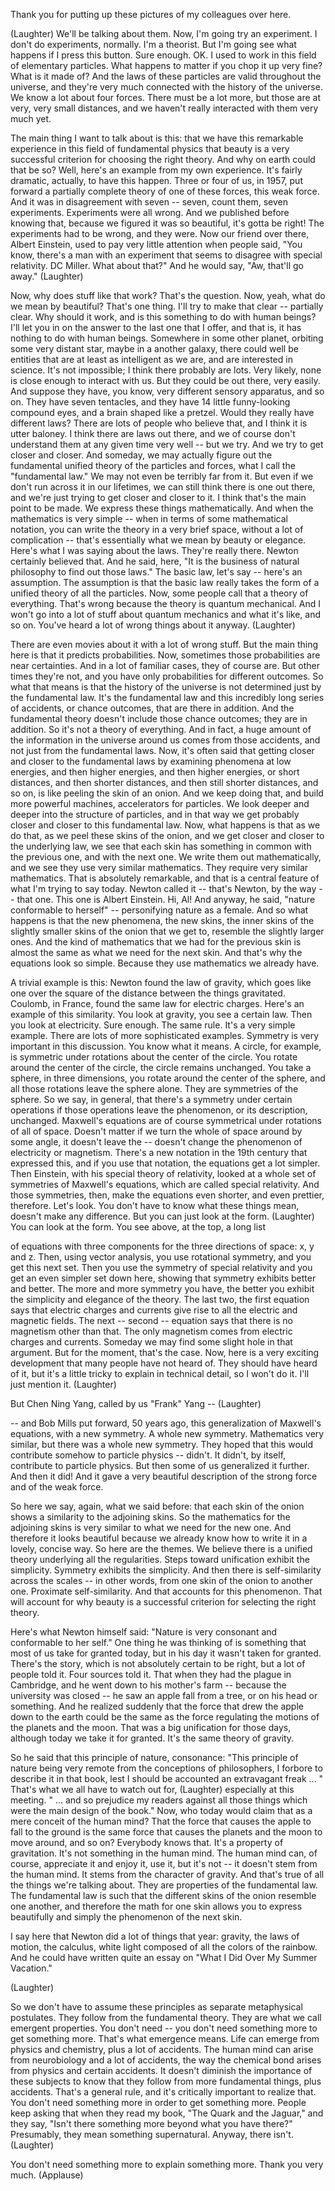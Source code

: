 
Thank you for putting up these pictures of my colleagues over here.

(Laughter)
 We&#39;ll be talking about them.
Now, I&#39;m going try an experiment. I don&#39;t do experiments, normally. I&#39;m a theorist.
But I&#39;m going see what happens if I press this button.
Sure enough. OK. I used to work in this field of elementary particles.
What happens to matter if you chop it up very fine?
What is it made of?
And the laws of these particles are valid throughout the universe,
and they&#39;re very much connected with the history of the universe.
We know a lot about four forces. There must be a lot more,
but those are at very, very small distances,
and we haven&#39;t really interacted with them very much yet.

The main thing I want to talk about is this:
that we have this remarkable experience in this field of fundamental physics
that beauty is a very successful criterion for choosing the right theory.
And why on earth could that be so?
Well, here&#39;s an example from my own experience.
It&#39;s fairly dramatic, actually, to have this happen.
Three or four of us, in 1957,
put forward a partially complete theory of one of these forces, this weak force.
And it was in disagreement with seven -- seven, count them, seven experiments.
Experiments were all wrong.
And we published before knowing that,
because we figured it was so beautiful, it&#39;s gotta be right!
The experiments had to be wrong, and they were.
Now our friend over there, Albert Einstein,
used to pay very little attention when people said,
&quot;You know, there&#39;s a man with an experiment that seems to disagree with special relativity.
DC Miller. What about that?&quot; And he would say, &quot;Aw, that&#39;ll go away.&quot; 
(Laughter)

Now, why does stuff like that work? That&#39;s the question.
Now, yeah, what do we mean by beautiful? That&#39;s one thing.
I&#39;ll try to make that clear -- partially clear.
Why should it work, and is this something to do with human beings?
I&#39;ll let you in on the answer to the last one that I offer,
and that is, it has nothing to do with human beings.
Somewhere in some other planet, orbiting some very distant star,
maybe in a another galaxy,
there could well be entities that are at least as intelligent as we are,
and are interested in science. It&#39;s not impossible; I think there probably are lots.
Very likely, none is close enough to interact with us.
But they could be out there, very easily.
And suppose they have, you know, very different sensory apparatus, and so on.
They have seven tentacles, and they have 14 little funny-looking compound eyes,
and a brain shaped like a pretzel.
Would they really have different laws?
There are lots of people who believe that, and I think it is utter baloney.
I think there are laws out there,
and we of course don&#39;t understand them at any given time very well
-- but we try. And we try to get closer and closer.
And someday, we may actually figure out the fundamental unified theory
of the particles and forces, what I call the &quot;fundamental law.&quot;
We may not even be terribly far from it.
But even if we don&#39;t run across it in our lifetimes,
we can still think there is one out there,
and we&#39;re just trying to get closer and closer to it.
I think that&#39;s the main point to be made.
We express these things mathematically.
And when the mathematics is very simple --
when in terms of some mathematical notation,
you can write the theory in a very brief space, without a lot of complication --
that&#39;s essentially what we mean by beauty or elegance.
Here&#39;s what I was saying about the laws. They&#39;re really there.
Newton certainly believed that.
And he said, here, &quot;It is the business of natural philosophy to find out those laws.&quot;
The basic law, let&#39;s say -- here&#39;s an assumption.
The assumption is that the basic law really takes the form
of a unified theory of all the particles.
Now, some people call that a theory of everything.
That&#39;s wrong because the theory is quantum mechanical.
And I won&#39;t go into a lot of stuff about quantum mechanics and what it&#39;s like, and so on.
You&#39;ve heard a lot of wrong things about it anyway. 
(Laughter)

There are even movies about it with a lot of wrong stuff.
But the main thing here is that it predicts probabilities.
Now, sometimes those probabilities are near certainties.
And in a lot of familiar cases, they of course are.
But other times they&#39;re not, and you have only probabilities for different outcomes.
So what that means is that the history of the universe is not determined just by the fundamental law.
It&#39;s the fundamental law and this incredibly long series of accidents,
or chance outcomes, that are there in addition.
And the fundamental theory doesn&#39;t include those chance outcomes; they are in addition.
So it&#39;s not a theory of everything. And in fact, a huge amount of the information
in the universe around us comes from those accidents,
and not just from the fundamental laws.
Now, it&#39;s often said that getting closer and closer
to the fundamental laws by examining phenomena at low energies, and then higher energies,
and then higher energies, or short distances, and then shorter distances,
and then still shorter distances, and so on, is like peeling the skin of an onion.
And we keep doing that,
and build more powerful machines, accelerators for particles.
We look deeper and deeper into the structure of particles,
and in that way we get probably closer and closer to this fundamental law.
Now, what happens is that as we do that, as we peel these skins of the onion,
and we get closer and closer to the underlying law,
we see that each skin has something in common with the previous one,
and with the next one. We write them out mathematically,
and we see they use very similar mathematics.
They require very similar mathematics.
That is absolutely remarkable, and that is a central feature
of what I&#39;m trying to say today.
Newton called it -- that&#39;s Newton, by the way -- that one.
This one is Albert Einstein. Hi, Al! And anyway,
he said, &quot;nature conformable to herself&quot; -- personifying nature as a female.
And so what happens is that the new phenomena,
the new skins, the inner skins of the slightly smaller skins of the onion
that we get to, resemble the slightly larger ones.
And the kind of mathematics that we had for the previous skin
is almost the same as what we need for the next skin.
And that&#39;s why the equations look so simple.
Because they use mathematics we already have.

A trivial example is this: Newton found the law of gravity,
which goes like one over the square of the distance between the things gravitated.
Coulomb, in France, found the same law for electric charges.
Here&#39;s an example of this similarity.
You look at gravity, you see a certain law.
Then you look at electricity. Sure enough. The same rule.
It&#39;s a very simple example.
There are lots of more sophisticated examples.
Symmetry is very important in this discussion.
You know what it means. A circle, for example,
is symmetric under rotations about the center of the circle.
You rotate around the center of the circle, the circle remains unchanged.
You take a sphere, in three dimensions, you rotate around the center of the sphere,
and all those rotations leave the sphere alone.
They are symmetries of the sphere.
So we say, in general, that there&#39;s a symmetry
under certain operations if those operations leave the phenomenon,
or its description, unchanged.
Maxwell&#39;s equations are of course symmetrical
under rotations of all of space.
Doesn&#39;t matter if we turn the whole of space around by some angle,
it doesn&#39;t leave the -- doesn&#39;t change the phenomenon of electricity or magnetism.
There&#39;s a new notation in the 19th century that expressed this,
and if you use that notation, the equations get a lot simpler.
Then Einstein, with his special theory of relativity,
looked at a whole set of symmetries of Maxwell&#39;s equations,
which are called special relativity.
And those symmetries, then, make the equations even shorter, and even prettier, therefore.
Let&#39;s look. You don&#39;t have to know what these things mean, doesn&#39;t make any difference.
But you can just look at the form. 
(Laughter)
 You can look at the form.
You see above, at the top, a long list

of equations with three components for the three directions of space: x, y and z.
Then, using vector analysis, you use rotational symmetry, and you get this next set.
Then you use the symmetry of special relativity and you get an even simpler set
down here, showing that symmetry exhibits better and better.
The more and more symmetry you have, the better you exhibit the simplicity and elegance of the theory.
The last two, the first equation says that electric charges and currents
give rise to all the electric and magnetic fields.
The next -- second -- equation says that there is no magnetism other than that.
The only magnetism comes from electric charges and currents.
Someday we may find some slight hole in that argument.
But for the moment, that&#39;s the case.
Now, here is a very exciting development that many people have not heard of.
They should have heard of it, but it&#39;s a little tricky to explain in technical detail,
so I won&#39;t do it. I&#39;ll just mention it. 
(Laughter)

But Chen Ning Yang, called by us &quot;Frank&quot; Yang -- 
(Laughter)

-- and Bob Mills put forward, 50 years ago,
this generalization of Maxwell&#39;s equations, with a new symmetry.
A whole new symmetry.
Mathematics very similar, but there was a whole new symmetry.
They hoped that this would contribute somehow to particle physics
-- didn&#39;t. It didn&#39;t, by itself, contribute to particle physics.
But then some of us generalized it further. And then it did!
And it gave a very beautiful description of the strong force and of the weak force.

So here we say, again, what we said before:
that each skin of the onion shows a similarity to the adjoining skins.
So the mathematics for the adjoining skins is very similar to what we need for the new one.
And therefore it looks beautiful
because we already know how to write it in a lovely, concise way.
So here are the themes. We believe there is a unified theory underlying all the regularities.
Steps toward unification exhibit the simplicity.
Symmetry exhibits the simplicity.
And then there is self-similarity across the scales -- in other words,
from one skin of the onion to another one.
Proximate self-similarity. And that accounts for this phenomenon.
That will account for why beauty is a successful criterion for selecting the right theory.

Here&#39;s what Newton himself said:
&quot;Nature is very consonant and conformable to her self.&quot;
One thing he was thinking of is something that most of us take for granted today,
but in his day it wasn&#39;t taken for granted.
There&#39;s the story, which is not absolutely certain to be right, but a lot of people told it.
Four sources told it. That when they had the plague in Cambridge,
and he went down to his mother&#39;s farm -- because the university was closed --
he saw an apple fall from a tree, or on his head or something.
And he realized suddenly that the force that drew the apple down to the earth
could be the same as the force regulating the motions of the planets and the moon.
That was a big unification for those days, although today we take it for granted.
It&#39;s the same theory of gravity.

So he said that this principle of nature, consonance:
&quot;This principle of nature being very remote from the conceptions of philosophers,
I forbore to describe it in that book,
lest I should be accounted an extravagant freak ... &quot;
That&#39;s what we all have to watch out for, 
(Laughter)
 especially at this meeting.
&quot; ... and so prejudice my readers against all those things which were the main design of the book.&quot;
Now, who today would claim that as a mere conceit of the human mind?
That the force that causes the apple to fall to the ground
is the same force that causes the planets and the moon to move around,
and so on? Everybody knows that. It&#39;s a property of gravitation.
It&#39;s not something in the human mind. The human mind can, of course, appreciate it
and enjoy it, use it, but it&#39;s not -- it doesn&#39;t stem from the human mind.
It stems from the character of gravity.
And that&#39;s true of all the things we&#39;re talking about.
They are properties of the fundamental law.
The fundamental law is such that the different skins of the onion resemble one another,
and therefore the math for one skin allows you to express beautifully and simply
the phenomenon of the next skin.

I say here that Newton did a lot of things that year:
gravity, the laws of motion, the calculus, white light composed of all the colors of the rainbow.
And he could have written quite an essay on &quot;What I Did Over My Summer Vacation.&quot;

(Laughter)

So we don&#39;t have to assume these principles as separate metaphysical postulates.
They follow from the fundamental theory.
They are what we call emergent properties.
You don&#39;t need -- you don&#39;t need something more to get something more.
That&#39;s what emergence means.
Life can emerge from physics and chemistry, plus a lot of accidents.
The human mind can arise from neurobiology and a lot of accidents,
the way the chemical bond arises from physics and certain accidents.
It doesn&#39;t diminish the importance of these subjects
to know that they follow from more fundamental things, plus accidents.
That&#39;s a general rule, and it&#39;s critically important to realize that.
You don&#39;t need something more in order to get something more.
People keep asking that when they read my book, &quot;The Quark and the Jaguar,&quot;
and they say, &quot;Isn&#39;t there something more beyond what you have there?&quot;
Presumably, they mean something supernatural.
Anyway, there isn&#39;t. 
(Laughter)

You don&#39;t need something more to explain something more.
Thank you very much. 
(Applause)

